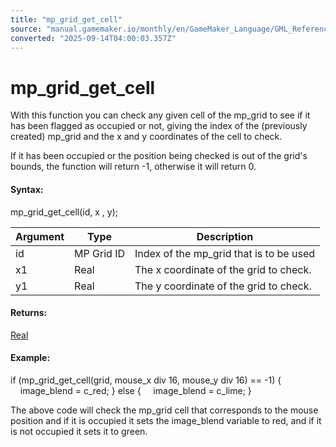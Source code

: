 ```yaml
---
title: "mp_grid_get_cell"
source: "manual.gamemaker.io/monthly/en/GameMaker_Language/GML_Reference/Movement_And_Collisions/Motion_Planning/mp_grid_get_cell.htm"
converted: "2025-09-14T04:00:03.357Z"
---
```


# mp\_grid\_get\_cell

With this function you can check any given cell of the mp\_grid to see if it has been flagged as occupied or not, giving the index of the (previously created) mp\_grid and the x and y coordinates of the cell to check.

If it has been occupied or the position being checked is out of the grid's bounds, the function will return -1, otherwise it will return 0.

#### Syntax:

mp\_grid\_get\_cell(id, x , y);

| Argument | Type | Description |
| --- | --- | --- |
| id | MP Grid ID | Index of the mp_grid that is to be used |
| x1 | Real | The x coordinate of the grid to check. |
| y1 | Real | The y coordinate of the grid to check. |

#### Returns:

[Real](../../../../../../../GameMaker_Language/GML_Overview/Data_Types.md)

#### Example:

if (mp\_grid\_get\_cell(grid, mouse\_x div 16, mouse\_y div 16) == -1)
{
    image\_blend = c\_red;
}
else
{
    image\_blend = c\_lime;
}

The above code will check the mp\_grid cell that corresponds to the mouse position and if it is occupied it sets the image\_blend variable to red, and if it is not occupied it sets it to green.